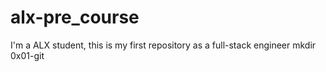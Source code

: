 # alx-pre_course
I'm a ALX student, this is my first repository as a full-stack engineer
mkdir 0x01-git
